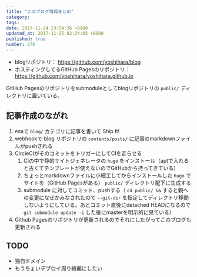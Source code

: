 ```yaml
---
title: "このブログ情報まとめ"
category: 
tags: 
date: 2017-11-24 23:54:36 +0900
updated_at: 2017-11-25 02:24:03 +0900
published: true
number: 276
---
```


- blogリポジトリ： https://github.com/yoshihara/blog
- ホスティングしてるGitHub Pagesのリポジトリ：https://github.com/yoshihara/yoshihara.github.io

GitHub Pagesのリポジトリをsubmoduleとしてblogリポジトリの `public/` ディレクトリに置いている。

## 記事作成のながれ

1. esaで `blog/` カテゴリに記事を書いて Ship It!
1. webhookで blog リポジトリの `contents/posts/` に記事のmarkdownファイルがpushされる
1. CircleCIがそのコミットをトリガーにしてCIを走らせる
    1. CIの中で静的サイトジェネレータの `hugo` をインストール（aptで入れると古くてテンプレートが使えないのでGitHubから持ってきている）
    1. ちょっとmarkdownファイルに小細工してからインストールした `hugo` でサイトを（GitHub Pagesがある） `public/` ディレクトリ配下に生成する
    1. submodule に対してコミット、pushする（ `cd public/ &&` すると親への変更になぜかみなされたので `--git-dir` を指定してディレクトリ移動しないようにしている。あとコミット直後にdetached HEADになるので `git submodule update -i` した後にmasterを明示的に見ている）
1. Github Pagesのリポジトリが更新されるのでそれにしたがってこのブログも更新される

## TODO

- 独自ドメイン
- もうちょいデプロイ周り綺麗にしたい

